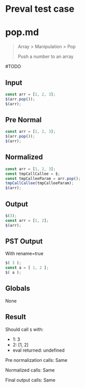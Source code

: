# Preval test case

# pop.md

> Array > Manipulation > Pop
>
> Push a number to an array

#TODO

## Input

`````js filename=intro
const arr = [1, 2, 3];
$(arr.pop());
$(arr);
`````

## Pre Normal


`````js filename=intro
const arr = [1, 2, 3];
$(arr.pop());
$(arr);
`````

## Normalized


`````js filename=intro
const arr = [1, 2, 3];
const tmpCallCallee = $;
const tmpCalleeParam = arr.pop();
tmpCallCallee(tmpCalleeParam);
$(arr);
`````

## Output


`````js filename=intro
$(3);
const arr = [1, 2];
$(arr);
`````

## PST Output

With rename=true

`````js filename=intro
$( 3 );
const a = [ 1, 2 ];
$( a );
`````

## Globals

None

## Result

Should call `$` with:
 - 1: 3
 - 2: [1, 2]
 - eval returned: undefined

Pre normalization calls: Same

Normalized calls: Same

Final output calls: Same
